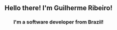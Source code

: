 <h2 align="center">Hello there! I'm Guilherme Ribeiro!</h3>
<h3 align="center">I'm a software developer from Brazil!</h3>
